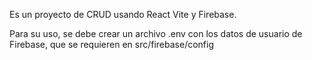 Es un proyecto de CRUD usando React Vite y Firebase.

Para su uso, se debe crear un archivo .env con los datos de usuario de Firebase, que se requieren en src/firebase/config
